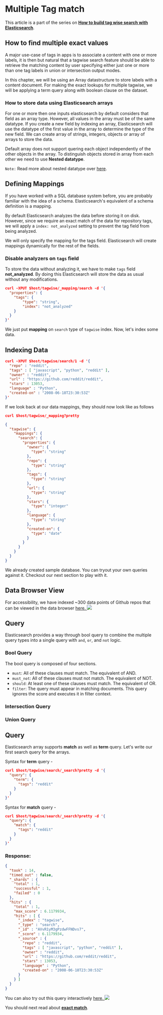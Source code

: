 # Multiple Tag match

This article is a part of the series on [**How to build tag wise search with Elasticsearch**](https://appbaseio.gitbooks.io/esc/content/tagwise-search/introduction.html).

## How to find multiple exact values

A major use-case of tags in apps is to associate a content with one or more labels, it is then but natural that a tagwise search feature should be able to retrieve the matching content by user specifying either just one or more than one tag labels in union or intersection output modes.

In this chapter, we will be using an Array datastructure to store labels with a content document. For making the exact lookups for multiple tagwise, we will be applying a term query along with boolean clause on the dataset.


### How to store data using Elasticsearch arrays

For one or more then one inputs elasticsearch by default considers that field as an array type. However, all values in the array must be of the same datatype. If you create a new field by indexing an array, Elasticsearch will use the datatype of the first value in the array to determine the type of the new field. We can create array of strings, integers, objects or array of arrays to store the data.

Default array does not support quering each object independently of the other objects in the array. To distinguish objects stored in array from each other we need to use **Nested datatype**.

`Note:` Read more about nested datatype over [here](https://www.elastic.co/guide/en/elasticsearch/reference/current/nested.html).

## Defining Mappings

If you have worked with a SQL database system before, you are probably familiar with the idea of a schema. Elasticsearch's equivalent of a schema definition is a mapping.

By default Elasticsearch analyzes the data before storing it on disk. However, since we require an exact match of the data for repository tags, we will apply a `index: not_analyzed` setting to prevent the tag field from being analyzed.

We will only specify the mapping for the tags field. Elasticsearch will create mappings dynamically for the rest of the fields.

### Disable analyzers on `tags` field

To store the data without analyzing it, we have to make `tags` field **not_analyzed**. By doing this Elasticsearch will store the data as usual without any modifications.

```json
curl -XPUT $host/tagwise/_mapping/search -d '{
  "properties": {
    "tags": {
  		"type": "string",
  		"index": "not_analyzed"
    }
  }
}'
```

We just put **mapping** on `search` type of `tagwise` index. Now, let's index some data.

## Indexing Data

```json
curl -XPUT $host/tagwise/search/1 -d '{
  "repo" : "reddit",
  "tags" : [ "javascript", "python", "reddit" ],
  "owner" : "reddit",
  "url" : "https://github.com/reddit/reddit",
  "stars" : 13053,
  "language" : "Python",
  "created-on" : "2008-06-18T23:30:53Z"
}'
```

If we look back at our data mappings, they should now look like as follows

```json
curl $host/tagwise/_mapping?pretty
```

```json
{
  "tagwise": {
    "mappings": {
      "search": {
        "properties": {
          "owner": {
            "type": "string"
          },
          "repo": {
            "type": "string"
          },
          "tags": {
            "type": "string"
          },
          "url": {
            "type": "string"
          },
          "stars": {
            "type": "integer"
          },
          "language": {
            "type": "string"
          },
          "created-on": {
            "type": "date"
          }
        }
      }
    }
  }
}
```

We already created sample database. You can tryout your own queries against it. Checkout our next section to play with it.

## Data Browser View

For accessibility, we have indexed ~300 data points of Github repos that can be viewed in the data browser [here. ![](http://i.imgur.com/x7nLB9s.png)](https://opensource.appbase.io/dejavu/live/#?input_state=XQAAAALsAAAAAAAAAAA9iIqnY-B2BnTZGEQz6wkFsfg8zEltX1Bae4VtdAEIGYBD3zva4XDAUUA9VTrYdZNLQd5JP0mLm4u5-Ie7D8qYvlBkqiI3yZnvcuRZPoM5wmYJTyyh-A3d-80gPrA7-YAOP1CjsElJ1Awvm7iOoQzYFWoNbFMzMRnLSrmyJf08HGhNiv-TDi-0N2SLrJ-iOAm2-0MLNsYdDFMc7va07VB2QiT6uDBzg3MVoV7a7L6bsXj06jwjF8DI8BFy4lYZ1Rkf_9VL4AA)

## Query

Elasticsearch provides a way through bool query to combine the multiple query types into a single query with `and`, `or`, and `not` logic.

### Bool Query

The bool query is composed of four sections.

- `must`: All of these clauses must match. The equivalent of AND.
- `must_not`: All of these clauses must not match. The equivalent of NOT.
- `should`: At least one of these clauses must match. The equivalent of OR.
- `filter`: The query must appear in matching documents. This query ignores the score and executes it in filter context.


### Intersection Query

### Union Query

## Query

Elasticsearch array supports **match** as well as **term** query. Let's write our first search query for the arrays.

Syntax for **term** query -

```json
curl $host/tagwise/search/_search?pretty -d '{
  "query": {
    "term": {
      "tags": "reddit"
    }
  }
}'
```

Syntax for **match** query -

```json
curl $host/tagwise/search/_search?pretty -d '{
  "query": {
    "match": {
      "tags": "reddit"
    }
  }
}'
```

### Response:

```json
{
  "took" : 14,
  "timed_out" : false,
  "_shards" : {
    "total" : 1,
    "successful" : 1,
    "failed" : 0
  },
  "hits" : {
    "total" : 1,
    "max_score" : 6.1179934,
    "hits" : [ {
      "_index" : "tagwise",
      "_type" : "search",
      "_id" : "AVvR1yM3gPzdwFFNDvs7",
      "_score" : 6.1179934,
      "_source" : {
        "repo" : "reddit",
        "tags" : [ "javascript", "python", "reddit" ],
        "owner" : "reddit",
        "url" : "https://github.com/reddit/reddit",
        "stars" : 13053,
        "language" : "Python",
        "created-on" : "2008-06-18T23:30:53Z"
      }
    } ]
  }
}
```

You can also try out this query interactively  [here. ![](http://i.imgur.com/9bg2TMJ.png)](https://opensource.appbase.io/mirage/#?input_state=XQAAAAIqBQAAAAAAAAA9iIhnNAWbsswtYjeQNZkpzQK4_mOzUeDpWmHCrDFs7iDKutPu_ClxcjCYOqUqELVPJ0G6sKj4u2r8c-T_5P6GlG49XYgfc2GYuMMRuSumifCxuSSCXtOAxs6Hde1p2VgSpnD3tfQtwbKtmlUV9FWFj1xXnSypOS15FxHENksJUxXCtYmd4iVjGL1bowAxrWfOuw1nuIcWHek4srAs1sTP0SOd6XPS6-blE0WjAQt4ce9B23dy_19xYCecMoWthMwrwWTFypBAO8Vcd9w4VuVo1KU8LBRzuRLhDL0KvF_VG62ehVISj4Ty-MiHt6Wpb2oKqBeU0_RAvNWfU1QZMs-TXvpXEXsEaIoh-foBQR6mza5cKEG3-8vZnMLBXW2J5sjEUeM7tqfjdgcDJCjC3ICatsg2wVEme8RVF3cFkkDDX0MTi9_t1eIrq8yU3AHAMZqvAUb5mkmRVWPKetqsE-i4GQyerYVnSY-EJXAPnnip8IXLbYRM8d4ocCXD3R20C7ZwGFGG0MuPIwmzwrf6hStk8ddjvTn81vDwIPDnr91ov42AvY0-7Kb5CpGG6dF2kFR7xcKxyVCxYfbE8Wl2f0RTH6jk-GS7HuqFdz4MEIWS63yeqQ-jajHPetrQP81BisYnXF281pV7ajxzqx8kkTagiyRT9mQsOR_oMVCT63LKNBeCSnffodl6mf_7Qo1M)

You should next read about [**exact match**](https://appbaseio.gitbooks.io/esc/content/tagwise-search/exact-match.html).
